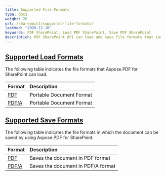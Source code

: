 ```yaml
---
title: Supported File Formats 
type: docs
weight: 20
url: /sharepoint/supported-file-formats/
lastmod: "2020-12-16"
keywords: PDF SharePoint, Load PDF SharePoint, Save PDF SharePoint
description: PDF SharePoint API can load and save file formats that include PDF and PDF/A.
---
```


## <ins>**Supported Load Formats**
The following table indicates the file formats that Aspose.PDF for SharePoint can load.

|**Format**|**Description**|
| :- | :- |
|[PDF](https://docs.fileformat.com/pdf/)|Portable Document Format|
|[PDF/A](https://docs.fileformat.com/pdf/a/)|Portable Document Format|
## <ins>**Supported Save Formats**
The following table indicates the file formats in which the document can be saved by using Aspose.PDF for SharePoint. 

|**Format**|**Description**|
| :- | :- |
|[PDF](https://docs.fileformat.com/pdf/)|Saves the document in PDF format|
|[PDF/A](https://docs.fileformat.com/pdf/a/)|Saves the document in PDF/A format|

